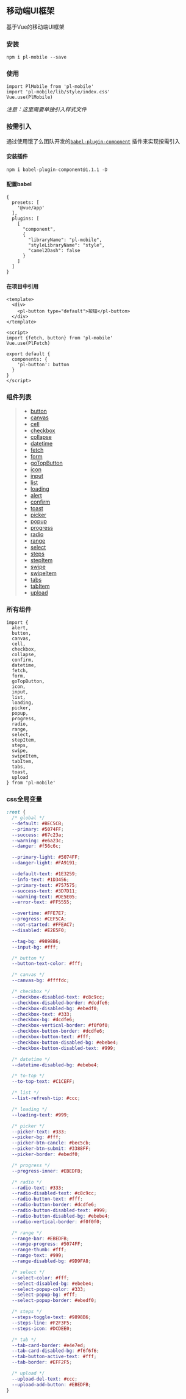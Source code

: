 ## 移动端UI框架 
基于Vue的移动端UI框架

### 安装
```
npm i pl-mobile --save
```

### 使用
```
import PlMobile from 'pl-mobile'
import 'pl-mobile/lib/style/index.css'
Vue.use(PlMobile)
```
*注意：这里需要单独引入样式文件*


### 按需引入
通过使用饿了么团队开发的[`babel-plugin-component`](https://github.com/ElementUI/babel-plugin-component)
插件来实现按需引入
#### 安装插件
```
npm i babel-plugin-component@1.1.1 -D
```
#### 配置babel
```
{
  presets: [
    '@vue/app'
  ],
  plugins: [
    [
      "component",
      {
        "libraryName": "pl-mobile",
        "styleLibraryName": "style",
        "camel2Dash": false
      }
    ]
  ]
}
```
#### 在项目中引用
```
<template>
  <div>
    <pl-button type="default">按钮</pl-button>
  </div>
</template>

<script>
import {fetch, button} from 'pl-mobile'
Vue.use(PlFetch)

export default {
  components: {
    'pl-button': button
  }
}
</script>
```

### 组件列表
>- [button](./docs/button.md)
> - [canvas](./docs/canvas.md)
>- [cell](./docs/cell.md)
>- [checkbox](./docs/checkbox.md)
>- [collapse](./docs/collapse.md)
>- [datetime](./docs/datetime.md)
>- [fetch](./docs/fetch.md)
>- [form](./docs/form.md)
>- [goTopButton](./docs/goTopButton.md)
>- [icon](./docs/icon.md)
>- [input](./docs/input.md)
>- [list](./docs/list.md)
>- [loading](./docs/loading.md)
>- [alert](./docs/message.md)
>- [confirm](./docs/message.md)
>- [toast](./docs/message.md)
>- [picker](./docs/picker.md)
>- [popup](./docs/popup.md)
>- [progress](./docs/progress.md)
>- [radio](./docs/radio.md)
>- [range](./docs/range.md)
>- [select](./docs/select.md)
>- [steps](./docs/steps.md)
>- [stepItem](./docs/steps.md)
>- [swipe](./docs/swipe.md)
>- [swipeItem](./docs/swipe.md)
>- [tabs](./docs/tabs.md)
>- [tabItem](./docs/tabs.md)
>- [upload](./docs/upload.md)


### 所有组件 
```
import {
  alert,
  button,
  canvas,
  cell,
  checkbox,
  collapse,
  confirm,
  datetime,
  fetch,
  form,
  goTopButton,
  icon,
  input,
  list,
  loading,
  picker,
  popup,
  progress,
  radio,
  range,
  select,
  stepItem,
  steps,
  swipe,
  swipeItem,
  tabItem,
  tabs,
  toast,
  upload
} from 'pl-mobile'
```

### css全局变量
```css
:root {
  /* global */
  --default: #BEC5CB;
  --primary: #5074FF;
  --success: #67c23a;
  --warning: #e6a23c;
  --danger: #f56c6c;

  --primary-light: #5074FF;
  --danger-light: #FA9191;

  --default-text: #1E3259;
  --info-text: #1D3456;
  --primary-text: #757575;
  --success-text: #3D7D11;
  --warning-text: #DE5E05;
  --error-text: #FF5555;

  --overtime: #FFE7E7;
  --progress: #CEF5CA;
  --not-started: #FFEAC7;
  --disabled: #E2E5F0;

  --tag-bg: #9898B6;
  --input-bg: #fff;

  /* button */
  --button-text-color: #fff;

  /* canvas */
  --canvas-bg: #ffffdc;

  /* checkbox */
  --checkbox-disabled-text: #c8c9cc;
  --checkbox-disabled-border: #dcdfe6;
  --checkbox-disabled-bg: #ebedf0;
  --checkbox-text: #333;
  --checkbox-bg: #dcdfe6;
  --checkbox-vertical-border: #f0f0f0;
  --checkbox-button-border: #dcdfe6;
  --checkbox-button-text: #fff;
  --checkbox-button-disabled-bg: #ebebe4;
  --checkbox-button-disabled-text: #999;

  /* datetime */
  --datetime-disabled-bg: #ebebe4;

  /* to-top */
  --to-top-text: #C1CEFF;

  /* list */
  --list-refresh-tip: #ccc;

  /* loading */
  --loading-text: #999;

  /* picker */
  --picker-text: #333;
  --picker-bg: #fff;
  --picker-btn-cancle: #bec5cb;
  --picker-btn-submit: #3388FF;
  --picker-border: #ebedf0;

  /* progress */
  --progress-inner: #EBEDFB;

  /* radio */
  --radio-text: #333;
  --radio-disabled-text: #c8c9cc;
  --radio-button-text: #fff;
  --radio-button-border: #dcdfe6;
  --radio-button-disabled-text: #999;
  --radio-button-disabled-bg: #ebebe4;
  --radio-vertical-border: #f0f0f0;

  /* range */
  --range-bar: #EBEDFB;
  --range-progress: #5074FF;
  --range-thumb: #fff;
  --range-text: #999;
  --range-disabled-bg: #9D9FA8;

  /* select */
  --select-color: #fff;
  --select-disabled-bg: #ebebe4;
  --select-popup-color: #333;
  --select-popup-bg: #fff;
  --select-popup-border: #ebedf0;

  /* steps */
  --steps-toggle-text: #9898B6;
  --steps-line: #F2F3F5;
  --steps-icon: #DCDEE0;

  /* tab */
  --tab-card-border: #e4e7ed;
  --tab-card-disabled-bg: #f6f6f6;
  --tab-button-active-text: #fff;
  --tab-border: #EFF2F5;

  /* upload */
  --upload-del-text: #ccc;
  --upload-add-button: #EBEDFB;
}
```
